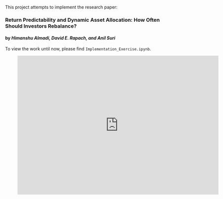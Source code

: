
This project attempts to implement the research paper:
### Return Predictability and Dynamic Asset Allocation: How Often Should Investors Rebalance?
#### by _Himanshu Almadi, David E. Rapach, and Anil Suri_

To view the work until now, please find `Implementation_Exercise.ipynb`.

<figure class="video_container">
  <iframe seamless frameborder="0" src="https://public.tableau.com/views/GTSRB_Result_Viz/GTSRB?:embed=yes&:display_count=yes&:showVizHome=no" width = '650' height = '450' scrolling='yes' ></iframe>
</figure>


```python

```
